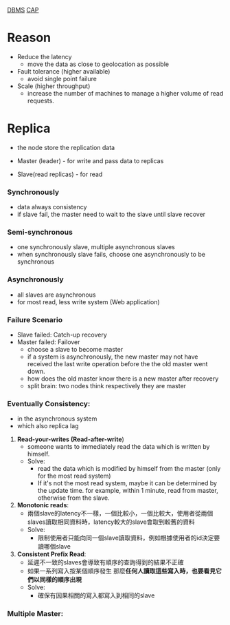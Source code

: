 [DBMS](DBMS.md)
[CAP](CAP.md)

# Reason

- Reduce the latency
	- move the data as close to geolocation as possible
- Fault tolerance (higher available)
	- avoid single point failure
- Scale (higher throughput)
	- increase the number of machines to manage a higher volume of read requests.

# Replica
- the node store the replication data

- Master (leader) - for write and pass data to replicas
- Slave(read replicas) - for read
### Synchronously
- data always consistency
- if slave fail, the master need to wait to the slave until slave recover
### Semi-synchronous
- one synchronously slave, multiple asynchronous slaves
- when synchronously slave fails, choose one asynchronously to be synchronous
### Asynchronously
- all slaves are asynchronous
- for most read, less write system (Web application)

### Failure Scenario
- Slave failed: Catch-up recovery
- Master failed: Failover
	- choose a slave to become master
	- if a system is asynchronously, the new master may not have received the last write operation before the the old master went down.
	- how does the old master know there is a new master after recovery
	- split brain: two nodes think respectively they are master

### Eventually Consistency:
- in the asynchronous system
- which also replica lag
1. **Read-your-writes (Read-after-write**)
	- someone wants to immediately read the data which is written by himself.
	- Solve:
		- read the data which is modified by himself  from the master (only for the most read system)
		- If it's not the most read system, maybe it can be determined by the update time. for example, within 1 minute, read from master, otherwise from the slave.
2. **Monotonic reads**:
	- 兩個slave的latency不一樣，一個比較小，一個比較大，使用者從兩個slaves讀取相同資料時，latency較大的slave會取到較舊的資料
	- Solve:
		- 限制使用者只能向同一個slave讀取資料，例如根據使用者的id決定要讀哪個slave
3. **Consistent Prefix Read**:
	- 延遲不一致的slaves會導致有順序的查詢得到的結果不正確
	- 如果一系列寫入按某個順序發生 那麼**任何人讀取這些寫入時，也要看見它們以同樣的順序出現**
	- Solve:
		- 確保有因果相關的寫入都寫入到相同的slave


### Multiple Master:
	